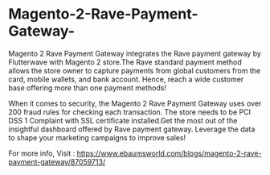 # Magento-2-Rave-Payment-Gateway-
Magento 2 Rave Payment Gateway integrates the Rave payment gateway by Flutterwave with Magento 2 store.The Rave standard payment method allows the store owner to capture payments from global customers from the card, mobile wallets, and bank account. Hence, reach a wide customer base offering more than one payment methods!  

When it comes to security, the Magento 2 Rave Payment Gateway uses over 200 fraud rules for checking each transaction. The store needs to be PCI DSS 1 Complaint with SSL certificate installed.Get the most out of the insightful dashboard offered by Rave payment gateway. Leverage the data to shape your marketing campaigns to improve sales!  

For more info, Visit : https://www.ebaumsworld.com/blogs/magento-2-rave-payment-gateway/87059713/
